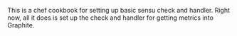 This is a chef cookbook for setting up basic sensu check and handler. Right now, all it does is set up the check and handler for getting metrics into Graphite.

